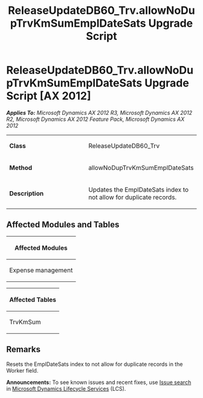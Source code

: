 ﻿---
title: ReleaseUpdateDB60_Trv.allowNoDupTrvKmSumEmplDateSats Upgrade Script
TOCTitle: ReleaseUpdateDB60_Trv.allowNoDupTrvKmSumEmplDateSats Upgrade Script
ms:assetid: 560fa2bf-5e40-70ce-af9f-763908f36392
ms:mtpsurl: https://msdn.microsoft.com/en-us/library/JJ736178(v=AX.60)
ms:contentKeyID: 49708353
ms.date: 05/18/2015
mtps_version: v=AX.60
---

# ReleaseUpdateDB60\_Trv.allowNoDupTrvKmSumEmplDateSats Upgrade Script [AX 2012]


_**Applies To:** Microsoft Dynamics AX 2012 R3, Microsoft Dynamics AX 2012 R2, Microsoft Dynamics AX 2012 Feature Pack, Microsoft Dynamics AX 2012_

<table>
<colgroup>
<col style="width: 50%" />
<col style="width: 50%" />
</colgroup>
<tbody>
<tr class="odd">
<td><p><strong>Class</strong></p></td>
<td><p>ReleaseUpdateDB60_Trv</p></td>
</tr>
<tr class="even">
<td><p><strong>Method</strong></p></td>
<td><p>allowNoDupTrvKmSumEmplDateSats</p></td>
</tr>
<tr class="odd">
<td><p><strong>Description</strong></p></td>
<td><p>Updates the EmplDateSats index to not allow for duplicate records.</p></td>
</tr>
</tbody>
</table>


## Affected Modules and Tables

<table>
<colgroup>
<col style="width: 100%" />
</colgroup>
<thead>
<tr class="header">
<th><p>Affected Modules</p></th>
</tr>
</thead>
<tbody>
<tr class="odd">
<td><p>Expense management</p></td>
</tr>
</tbody>
</table>


<table>
<colgroup>
<col style="width: 100%" />
</colgroup>
<thead>
<tr class="header">
<th><p>Affected Tables</p></th>
</tr>
</thead>
<tbody>
<tr class="odd">
<td><p>TrvKmSum</p></td>
</tr>
</tbody>
</table>


## Remarks

Resets the EmplDateSats index to not allow for duplicate records in the Worker field.

  
**Announcements:** To see known issues and recent fixes, use [Issue search](http://go.microsoft.com/fwlink/?linkid=389258) in [Microsoft Dynamics Lifecycle Services](http://go.microsoft.com/fwlink/?linkid=306505) (LCS).

